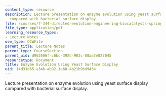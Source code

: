 ```yaml
---
content_type: resource
description: Lecture presentation on enzyme evolution using yeast surface display
  compared with bacterial surface display.
file: /courses/7-344-directed-evolution-engineering-biocatalysts-spring-2008/14d31d65a34bab921e684b21b9bd9434_ses10_slides.pdf
file_type: application/pdf
learning_resource_types:
- Lecture Notes
ocw_type: OCWFile
parent_title: Lecture Notes
parent_type: CourseSection
parent_uid: d962606f-c6bc-392d-903c-88aa7e027045
resourcetype: Document
title: Enzyme Evolution Using Yeast Surface Display
uid: 14d31d65-a34b-ab92-1e68-4b21b9bd9434
---
```

Lecture presentation on enzyme evolution using yeast surface display compared with bacterial surface display.

